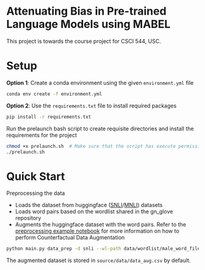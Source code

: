 # Attenuating Bias in Pre-trained Language Models using MABEL

This project is towards the course project for CSCI 544, USC.


# Setup

**Option 1**: Create a conda environment using the given `environment.yml` file

```bash
conda env create -f environment.yml
```

**Option 2**: Use the `requirements.txt` file to install required packages

```bash
pip install -r requirements.txt
```

Run the prelaunch bash script to create requisite directories and install the requirements for the project

```bash
chmod +x prelaunch.sh  # Make sure that the script has execute permissions
./prelaunch.sh
```

# Quick Start

Preprocessing the data
* Loads the dataset from huggingface ([SNLI](https://huggingface.co/datasets/snli)/[MNLI](https://huggingface.co/datasets/multi_nli)) datasets
* Loads word pairs based on the wordlist shared in the gn_glove repository
* Augments the huggingface dataset with the word pairs. Refer to the [preprocessing example notebook](./source/preprocessing_example.ipynb) for more information on how to perform Counterfactual Data Augmentation

```bash
python main.py data_prep -d snli --wl-path data/wordlist/male_word_file.txt --wl-path data/wordlist/female_word_file.txt
```

The augmented dataset is stored in `source/data/data_aug.csv` by default.
